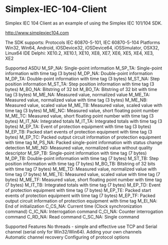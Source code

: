 # Simplex-IEC-104-Client
Simplex IEC 104 Client as an example of using the Simplex IEC 101/104 SDK.

http://www.simplexiec104.com

The SDK supports:
 Protocols	 IEC 60870-5-101, IEC 60870-5-104
 Platforms	 Win32, Win64, Android, iOSDevice32, iOSDevice64, iOSSimulator, OSX32, Linux64
 IDE	 Delphi: XE10.2, XE10.1, XE10, XE8, XE7, XE6, XE5, XE4, XE3, XE2

Supported ASDU
M_SP_NA: Single-point information
M_SP_TA: Single-point information with time tag (3 bytes)
M_DP_NA: Double-point information
M_DP_TA: Double-point information with time tag (3 bytes)
M_ST_NA: Step position information
M_ST_TA: Step position information with time tag (3 bytes)
M_BO_NA: Bitstring of 32 bit
M_BO_TA: Bitstring of 32 bit with time tag (3 bytes)
M_ME_NA: Measured value, normalized value
M_ME_TA: Measured value, normalized value with time tag (3 bytes)
M_ME_NB: Measured value, scaled value
M_ME_TB: Measured value, scaled value with time tag (3 bytes)
M_ME_NC: Measured value, short floating point number
M_ME_TC: Measured value, short floating point number with time tag (3 bytes)
M_IT_NA: Integrated totals
M_IT_TA: Integrated totals with time tag (3 bytes)
M_EP_TA: Event of protection equipment with time tag (3 bytes)
M_EP_TB: Packed start events of protection equipment with time tag (3 bytes)
M_EP_TC: Packed output circuit information of protection equipment with time tag
M_PS_NA: Packed single-point information with status change detection
M_ME_ND: Measured value, normalized value without quality descriptor
M_SP_TB: Single-point information with time tag (7 bytes)
M_DP_TB: Double-point information with time tag (7 bytes)
M_ST_TB: Step position information with time tag (7 bytes)
M_BO_TB: Bitstring of 32 bits with time tag (7 bytes)
M_ME_TD: Measured value, normalized value with time tag (7 bytes)
M_ME_TE: Measured value, scaled value with time tag (7 bytes)
M_ME_TF: Measured value, short floating point number with time tag (7 bytes)
M_IT_TB: Integrated totals with time tag (7 bytes)
M_EP_TD: Event of protection equipment with time tag (7 bytes)
M_EP_TE: Packed start events of protection equipment with time tag (7 bytes)
M_EP_TF: Packed output circuit information of protection equipment with time tag
M_EI_NA: End of initialization
C_CS_NA: Current time (Clock synchronization command)
C_IC_NA: Interrogation command
C_CI_NA: Counter interrogation command
C_RD_NA: Read command
C_SC_NA: Single command

Supported Features
No threads - simple and effective use
TCP and Serial channel (serial only for Win32/Win64). Adding your own channels
Automatic channel recovery
Configuring of protocol options
